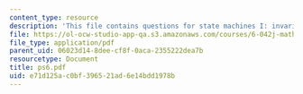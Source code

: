 ```yaml
---
content_type: resource
description: 'This file contains questions for state machines I: invariants.'
file: https://ol-ocw-studio-app-qa.s3.amazonaws.com/courses/6-042j-mathematics-for-computer-science-fall-2005/e71d125ac0bf396521ad6e14bdd1978b_ps6.pdf
file_type: application/pdf
parent_uid: 06023d14-8dee-cf8f-0aca-2355222dea7b
resourcetype: Document
title: ps6.pdf
uid: e71d125a-c0bf-3965-21ad-6e14bdd1978b
---
```

